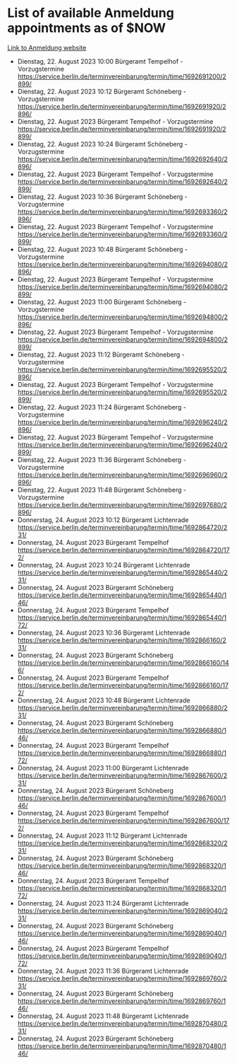 # List of available Anmeldung appointments as of $NOW
[Link to Anmeldung website](https://service.berlin.de/terminvereinbarung/termin/tag.php?termin=1&anliegen[]=120686&dienstleisterlist=122210,122217,327316,122219,327312,122227,327314,122231,327346,122243,327348,122254,122252,329742,122260,329745,122262,329748,122271,327278,122273,327274,122277,327276,330436,122280,327294,122282,327290,122284,327292,122291,327270,122285,327266,122286,327264,122296,327268,150230,329760,122297,327286,122294,327284,122312,329763,122314,329775,122304,327330,122311,327334,122309,327332,317869,122281,327352,122279,329772,122283,122276,327324,122274,327326,122267,329766,122246,327318,122251,327320,122257,327322,122208,327298,122226,327300&herkunft=http%3A%2F%2Fservice.berlin.de%2Fdienstleistung%2F120686%2F)
- Dienstag, 22. August 2023 10:00 Bürgeramt Tempelhof - Vorzugstermine https://service.berlin.de/terminvereinbarung/termin/time/1692691200/2899/
- Dienstag, 22. August 2023 10:12 Bürgeramt Schöneberg - Vorzugstermine https://service.berlin.de/terminvereinbarung/termin/time/1692691920/2896/
- Dienstag, 22. August 2023  Bürgeramt Tempelhof - Vorzugstermine https://service.berlin.de/terminvereinbarung/termin/time/1692691920/2899/
- Dienstag, 22. August 2023 10:24 Bürgeramt Schöneberg - Vorzugstermine https://service.berlin.de/terminvereinbarung/termin/time/1692692640/2896/
- Dienstag, 22. August 2023  Bürgeramt Tempelhof - Vorzugstermine https://service.berlin.de/terminvereinbarung/termin/time/1692692640/2899/
- Dienstag, 22. August 2023 10:36 Bürgeramt Schöneberg - Vorzugstermine https://service.berlin.de/terminvereinbarung/termin/time/1692693360/2896/
- Dienstag, 22. August 2023  Bürgeramt Tempelhof - Vorzugstermine https://service.berlin.de/terminvereinbarung/termin/time/1692693360/2899/
- Dienstag, 22. August 2023 10:48 Bürgeramt Schöneberg - Vorzugstermine https://service.berlin.de/terminvereinbarung/termin/time/1692694080/2896/
- Dienstag, 22. August 2023  Bürgeramt Tempelhof - Vorzugstermine https://service.berlin.de/terminvereinbarung/termin/time/1692694080/2899/
- Dienstag, 22. August 2023 11:00 Bürgeramt Schöneberg - Vorzugstermine https://service.berlin.de/terminvereinbarung/termin/time/1692694800/2896/
- Dienstag, 22. August 2023  Bürgeramt Tempelhof - Vorzugstermine https://service.berlin.de/terminvereinbarung/termin/time/1692694800/2899/
- Dienstag, 22. August 2023 11:12 Bürgeramt Schöneberg - Vorzugstermine https://service.berlin.de/terminvereinbarung/termin/time/1692695520/2896/
- Dienstag, 22. August 2023  Bürgeramt Tempelhof - Vorzugstermine https://service.berlin.de/terminvereinbarung/termin/time/1692695520/2899/
- Dienstag, 22. August 2023 11:24 Bürgeramt Schöneberg - Vorzugstermine https://service.berlin.de/terminvereinbarung/termin/time/1692696240/2896/
- Dienstag, 22. August 2023  Bürgeramt Tempelhof - Vorzugstermine https://service.berlin.de/terminvereinbarung/termin/time/1692696240/2899/
- Dienstag, 22. August 2023 11:36 Bürgeramt Schöneberg - Vorzugstermine https://service.berlin.de/terminvereinbarung/termin/time/1692696960/2896/
- Dienstag, 22. August 2023 11:48 Bürgeramt Schöneberg - Vorzugstermine https://service.berlin.de/terminvereinbarung/termin/time/1692697680/2896/
- Donnerstag, 24. August 2023 10:12 Bürgeramt Lichtenrade https://service.berlin.de/terminvereinbarung/termin/time/1692864720/231/
- Donnerstag, 24. August 2023  Bürgeramt Tempelhof https://service.berlin.de/terminvereinbarung/termin/time/1692864720/172/
- Donnerstag, 24. August 2023 10:24 Bürgeramt Lichtenrade https://service.berlin.de/terminvereinbarung/termin/time/1692865440/231/
- Donnerstag, 24. August 2023  Bürgeramt Schöneberg https://service.berlin.de/terminvereinbarung/termin/time/1692865440/146/
- Donnerstag, 24. August 2023  Bürgeramt Tempelhof https://service.berlin.de/terminvereinbarung/termin/time/1692865440/172/
- Donnerstag, 24. August 2023 10:36 Bürgeramt Lichtenrade https://service.berlin.de/terminvereinbarung/termin/time/1692866160/231/
- Donnerstag, 24. August 2023  Bürgeramt Schöneberg https://service.berlin.de/terminvereinbarung/termin/time/1692866160/146/
- Donnerstag, 24. August 2023  Bürgeramt Tempelhof https://service.berlin.de/terminvereinbarung/termin/time/1692866160/172/
- Donnerstag, 24. August 2023 10:48 Bürgeramt Lichtenrade https://service.berlin.de/terminvereinbarung/termin/time/1692866880/231/
- Donnerstag, 24. August 2023  Bürgeramt Schöneberg https://service.berlin.de/terminvereinbarung/termin/time/1692866880/146/
- Donnerstag, 24. August 2023  Bürgeramt Tempelhof https://service.berlin.de/terminvereinbarung/termin/time/1692866880/172/
- Donnerstag, 24. August 2023 11:00 Bürgeramt Lichtenrade https://service.berlin.de/terminvereinbarung/termin/time/1692867600/231/
- Donnerstag, 24. August 2023  Bürgeramt Schöneberg https://service.berlin.de/terminvereinbarung/termin/time/1692867600/146/
- Donnerstag, 24. August 2023  Bürgeramt Tempelhof https://service.berlin.de/terminvereinbarung/termin/time/1692867600/172/
- Donnerstag, 24. August 2023 11:12 Bürgeramt Lichtenrade https://service.berlin.de/terminvereinbarung/termin/time/1692868320/231/
- Donnerstag, 24. August 2023  Bürgeramt Schöneberg https://service.berlin.de/terminvereinbarung/termin/time/1692868320/146/
- Donnerstag, 24. August 2023  Bürgeramt Tempelhof https://service.berlin.de/terminvereinbarung/termin/time/1692868320/172/
- Donnerstag, 24. August 2023 11:24 Bürgeramt Lichtenrade https://service.berlin.de/terminvereinbarung/termin/time/1692869040/231/
- Donnerstag, 24. August 2023  Bürgeramt Schöneberg https://service.berlin.de/terminvereinbarung/termin/time/1692869040/146/
- Donnerstag, 24. August 2023  Bürgeramt Tempelhof https://service.berlin.de/terminvereinbarung/termin/time/1692869040/172/
- Donnerstag, 24. August 2023 11:36 Bürgeramt Lichtenrade https://service.berlin.de/terminvereinbarung/termin/time/1692869760/231/
- Donnerstag, 24. August 2023  Bürgeramt Schöneberg https://service.berlin.de/terminvereinbarung/termin/time/1692869760/146/
- Donnerstag, 24. August 2023 11:48 Bürgeramt Lichtenrade https://service.berlin.de/terminvereinbarung/termin/time/1692870480/231/
- Donnerstag, 24. August 2023  Bürgeramt Schöneberg https://service.berlin.de/terminvereinbarung/termin/time/1692870480/146/
